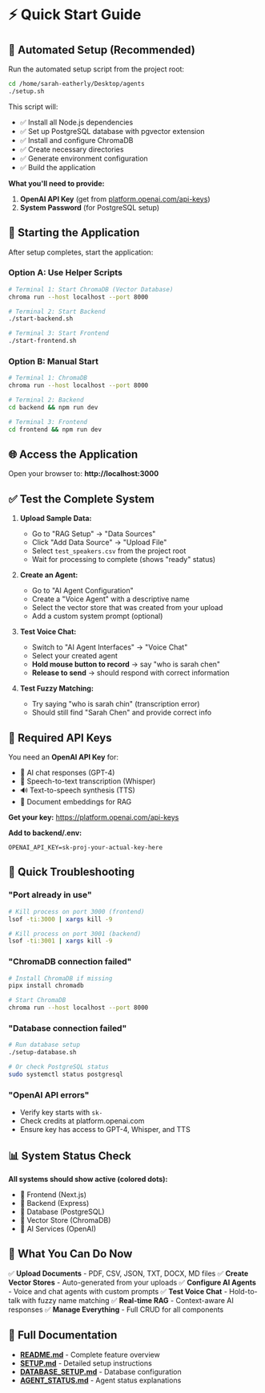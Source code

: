 # ⚡ Quick Start Guide

## 🎯 Automated Setup (Recommended)

Run the automated setup script from the project root:

```bash
cd /home/sarah-eatherly/Desktop/agents
./setup.sh
```

This script will:
- ✅ Install all Node.js dependencies
- ✅ Set up PostgreSQL database with pgvector extension
- ✅ Install and configure ChromaDB
- ✅ Create necessary directories
- ✅ Generate environment configuration
- ✅ Build the application

**What you'll need to provide:**
1. **OpenAI API Key** (get from [platform.openai.com/api-keys](https://platform.openai.com/api-keys))
2. **System Password** (for PostgreSQL setup)

## 🚀 Starting the Application

After setup completes, start the application:

### Option A: Use Helper Scripts
```bash
# Terminal 1: Start ChromaDB (Vector Database)
chroma run --host localhost --port 8000

# Terminal 2: Start Backend
./start-backend.sh

# Terminal 3: Start Frontend
./start-frontend.sh
```

### Option B: Manual Start
```bash
# Terminal 1: ChromaDB
chroma run --host localhost --port 8000

# Terminal 2: Backend
cd backend && npm run dev

# Terminal 3: Frontend
cd frontend && npm run dev
```

## 🌐 Access the Application

Open your browser to: **http://localhost:3000**

## ✅ Test the Complete System

1. **Upload Sample Data:**
   - Go to "RAG Setup" → "Data Sources"
   - Click "Add Data Source" → "Upload File"
   - Select `test_speakers.csv` from the project root
   - Wait for processing to complete (shows "ready" status)

2. **Create an Agent:**
   - Go to "AI Agent Configuration"
   - Create a "Voice Agent" with a descriptive name
   - Select the vector store that was created from your upload
   - Add a custom system prompt (optional)

3. **Test Voice Chat:**
   - Switch to "AI Agent Interfaces" → "Voice Chat"
   - Select your created agent
   - **Hold mouse button to record** → say "who is sarah chen"
   - **Release to send** → should respond with correct information

4. **Test Fuzzy Matching:**
   - Try saying "who is sarah chin" (transcription error)
   - Should still find "Sarah Chen" and provide correct info

## 🔑 Required API Keys

You need an **OpenAI API Key** for:
- 🤖 AI chat responses (GPT-4)
- 🎤 Speech-to-text transcription (Whisper)
- 🔊 Text-to-speech synthesis (TTS)
- 🧠 Document embeddings for RAG

**Get your key:** https://platform.openai.com/api-keys

**Add to backend/.env:**
```env
OPENAI_API_KEY=sk-proj-your-actual-key-here
```

## 🐛 Quick Troubleshooting

### "Port already in use"
```bash
# Kill process on port 3000 (frontend)
lsof -ti:3000 | xargs kill -9

# Kill process on port 3001 (backend)
lsof -ti:3001 | xargs kill -9
```

### "ChromaDB connection failed"
```bash
# Install ChromaDB if missing
pipx install chromadb

# Start ChromaDB
chroma run --host localhost --port 8000
```

### "Database connection failed"
```bash
# Run database setup
./setup-database.sh

# Or check PostgreSQL status
sudo systemctl status postgresql
```

### "OpenAI API errors"
- Verify key starts with `sk-`
- Check credits at platform.openai.com
- Ensure key has access to GPT-4, Whisper, and TTS

## 📊 System Status Check

**All systems should show active (colored dots):**
- 🔵 Frontend (Next.js)
- 🔵 Backend (Express)
- 🔵 Database (PostgreSQL)
- 🔵 Vector Store (ChromaDB)
- 🔵 AI Services (OpenAI)

## 🎯 What You Can Do Now

✅ **Upload Documents** - PDF, CSV, JSON, TXT, DOCX, MD files
✅ **Create Vector Stores** - Auto-generated from your uploads
✅ **Configure AI Agents** - Voice and chat agents with custom prompts
✅ **Test Voice Chat** - Hold-to-talk with fuzzy name matching
✅ **Real-time RAG** - Context-aware AI responses
✅ **Manage Everything** - Full CRUD for all components

## 📖 Full Documentation

- **[README.md](./README.md)** - Complete feature overview
- **[SETUP.md](./SETUP.md)** - Detailed setup instructions
- **[DATABASE_SETUP.md](./DATABASE_SETUP.md)** - Database configuration
- **[AGENT_STATUS.md](./AGENT_STATUS.md)** - Agent status explanations

